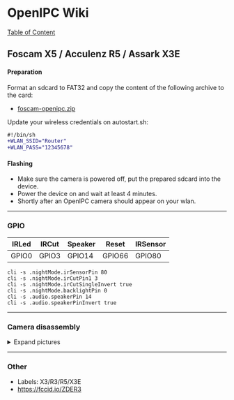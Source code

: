 # OpenIPC Wiki
[Table of Content](../README.md)

Foscam X5 / Acculenz R5 / Assark X3E
---

#### Preparation
Format an sdcard to FAT32 and copy the content of the following archive to the card:
- [foscam-openipc.zip][1]

Update your wireless credentials on autostart.sh:
```diff
#!/bin/sh
+WLAN_SSID="Router"
+WLAN_PASS="12345678"
```

#### Flashing
- Make sure the camera is powered off, put the prepared sdcard into the device.
- Power the device on and wait at least 4 minutes.
- Shortly after an OpenIPC camera should appear on your wlan.

---

### GPIO
IRLed | IRCut | Speaker | Reset | IRSensor
-|-|-|-|-
GPIO0 | GPIO3 | GPIO14 | GPIO66 | GPIO80

```
cli -s .nightMode.irSensorPin 80
cli -s .nightMode.irCutPin1 3
cli -s .nightMode.irCutSingleInvert true
cli -s .nightMode.backlightPin 0
cli -s .audio.speakerPin 14
cli -s .audio.speakerPinInvert true
```

---

### Camera disassembly
<details>
<summary>Expand pictures</summary>
<img src="../images/device-foscam-01.webp" width=50% height=50%>
<img src="../images/device-foscam-02.webp" width=50% height=50%>
<img src="../images/device-foscam-03.webp" width=50% height=50%>
<img src="../images/device-foscam-04.webp" width=50% height=50%>
<img src="../images/device-foscam-05.webp" width=50% height=50%>
<img src="../images/device-foscam-06.webp" width=50% height=50%>
<img src="../images/device-foscam-07.webp" width=50% height=50%>
<img src="../images/device-foscam-08.webp" width=80% height=80%>
<img src="../images/device-foscam-09.webp" width=80% height=80%>
</details>

---

### Other
- Labels: X3/R3/R5/X3E
- https://fccid.io/ZDER3

[1]: https://github.com/openipc/wiki/files/13301107/foscam-openipc.zip
